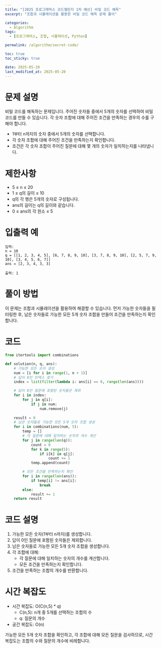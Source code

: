 ```yaml
---
title: "[2025 프로그래머스 코드챌린지 1차 예선] 비밀 코드 해독"
excerpt: "조합과 시뮬레이션을 활용한 비밀 코드 해독 문제 풀이"

categories:
  - Algorithm
tags:
  - [프로그래머스, 조합, 시뮬레이션, Python]

permalink: /algorithm/secret-code/

toc: true
toc_sticky: true

date: 2025-05-20
last_modified_at: 2025-05-20
---
```


# 문제 설명

비밀 코드를 해독하는 문제입니다. 주어진 숫자들 중에서 5개의 숫자를 선택하여 비밀 코드를 만들 수 있습니다. 각 숫자 조합에 대해 주어진 조건을 만족하는 경우의 수를 구해야 합니다.

- 1부터 n까지의 숫자 중에서 5개의 숫자를 선택합니다.
- 각 숫자 조합에 대해 주어진 조건을 만족하는지 확인합니다.
- 조건은 각 숫자 조합이 주어진 질문에 대해 몇 개의 숫자가 일치하는지를 나타냅니다.

# 제한사항

- 5 ≤ n ≤ 20
- 1 ≤ q의 길이 ≤ 10
- q의 각 행은 5개의 숫자로 구성됩니다.
- ans의 길이는 q의 길이와 같습니다.
- 0 ≤ ans의 각 원소 ≤ 5

# 입출력 예

```
입력: 
n = 10
q = [[1, 2, 3, 4, 5], [6, 7, 8, 9, 10], [3, 7, 8, 9, 10], [2, 5, 7, 9, 10], [3, 4, 5, 6, 7]]
ans = [2, 3, 4, 3, 3]

출력: 1
```

# 풀이 방법

이 문제는 조합과 시뮬레이션을 활용하여 해결할 수 있습니다. 먼저 가능한 숫자들을 필터링한 후, 남은 숫자들로 가능한 모든 5개 숫자 조합을 만들어 조건을 만족하는지 확인합니다.

# 코드

```python
from itertools import combinations

def solution(n, q, ans):
    # 가능한 모든 숫자 생성
    num = [i for i in range(1, n + 1)]
    # 답이 0인 인덱스 찾기
    index = list(filter(lambda i: ans[i] == 0, range(len(ans))))

    # 답이 0인 질문에 포함된 숫자들은 제외
    for i in index:
        for j in q[i]:
            if j in num:
                num.remove(j)
    
    result = 0
    # 남은 숫자들로 가능한 모든 5개 숫자 조합 생성
    for i in combinations(num, 5):
        temp = []
        # 각 질문에 대해 일치하는 숫자의 개수 계산
        for j in range(len(q)):
            count = 0
            for k in range(5):
                if i[k] in q[j]:
                    count += 1
            temp.append(count)

        # 모든 조건을 만족하는지 확인
        for i in range(len(ans)):
            if temp[i] != ans[i]:
                break
        else:
            result += 1
    return result
```

# 코드 설명

1. 가능한 모든 숫자(1부터 n까지)를 생성합니다.
2. 답이 0인 질문에 포함된 숫자들은 제외합니다.
3. 남은 숫자들로 가능한 모든 5개 숫자 조합을 생성합니다.
4. 각 조합에 대해:
   - 각 질문에 대해 일치하는 숫자의 개수를 계산합니다.
   - 모든 조건을 만족하는지 확인합니다.
5. 조건을 만족하는 조합의 개수를 반환합니다.

# 시간 복잡도

- 시간 복잡도: O(C(n,5) * q)
  - C(n,5): n개 중 5개를 선택하는 조합의 수
  - q: 질문의 개수
- 공간 복잡도: O(n)

가능한 모든 5개 숫자 조합을 확인하고, 각 조합에 대해 모든 질문을 검사하므로, 시간 복잡도는 조합의 수와 질문의 개수에 비례합니다. 